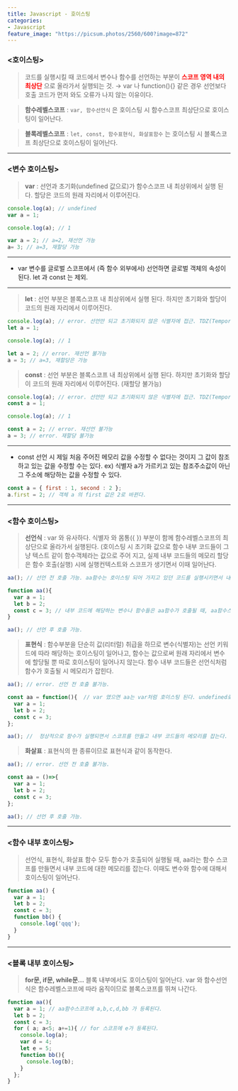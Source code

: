 ```yaml
---
title: Javascript - 호이스팅
categories:
- Javascript
feature_image: "https://picsum.photos/2560/600?image=872"
---
```


### <호이스팅>
>코드를 실행시킬 때 코드에서 변수나 함수를 선언하는 부분이 <span style="color:red"> **스코프 영역 내의 최상단** </span>으로 올라가서 실행되는 것.
&rarr; var 나 function(){} 같은 경우 선언보다 호출 코드가 먼저 와도 오류가 나지 않는 이유이다.

>**함수레벨스코프** : `var, 함수선언식` 은 호이스팅 시 함수스코프 최상단으로 호이스팅이 일어난다.

>**블록레벨스코프** : `let, const, 함수표현식, 화살표함수` 는 호이스팅 시 블록스코프 최상단으로 호이스팅이 일어난다.

---

### <변수 호이스팅>

>**var** : 선언과 초기화(undefined 값으로)가 함수스코프 내 최상위에서 실행 된다. 할당은 코드의 원래 자리에서 이루어진다.

```javascript
console.log(a); // undefined
var a = 1;

console.log(a); // 1

var a = 2; // a=2, 재선언 가능
a= 3; // a=3, 재할당 가능
```
---
+ var 변수를 글로벌 스코프에서 (즉 함수 외부에서) 선언하면 글로벌 객체의 속성이 된다.
let 과 const 는 제외.
---
>**let** : 선언 부분은 블록스코프 내 최상위에서 실행 된다. 하지만 초기화와 할당이 코드의 원래 자리에서 이루어진다.

```javascript
console.log(a); // error. 선언만 되고 초기화되지 않은 식별자에 접근. TDZ(Temporal Dead Zone)
let a = 1;

console.log(a); // 1

let a = 2; // error. 재선언 불가능
a = 3; // a=3, 재할당은 가능
```

>**const** : 선언 부분은 블록스코프 내 최상위에서 실행 된다. 하지만 초기화와 할당이 코드의 원래 자리에서 이루어진다. (재할당 불가능)

```javascript
console.log(a); // error. 선언만 되고 초기화되지 않은 식별자에 접근. TDZ(Temporal Dead Zone)
const a = 1;

console.log(a); // 1

const a = 2; // error. 재선언 불가능
a = 3; // error. 재할당 불가능
```

---
+ const 선언 시 제일 처음 주어진 메모리 값을 수정할 수 없다는 것이지 그 값이 참조하고 있는 값을 수정할 수는 있다.
ex) 식별자 a가 가르키고 있는 참조주소값이 아닌 그 주소에 해당하는 값을 수정할 수 있다.
```javascript
const a = { first : 1, second : 2 };
a.first = 2; // 객체 a 의 first 값은 2로 바뀐다.
```


---

### <함수 호이스팅>

>**선언식** : var 와 유사하다. 식별자 와 몸통({ }) 부분이 함께 함수레벨스코프의 최상단으로 올라가서 실행된다. (호이스팅 시 초기화 값으로 함수 내부 코드들이 그냥 텍스트 같이 함수객체라는 값으로 주어 지고, 실제 내부 코드들의 메모리 할당은 함수 호출(실행) 시에 실행컨텍스트와 스코프가 생기면서 이때 일어난다. 

```javascript
aa(); // 선언 전 호출 가능. aa함수는 호이스팅 되어 가지고 있던 코드를 실행시키면서 내부코드들에 대한 메모리를 잡는다.

function aa(){
  var a = 1; 
  let b = 2;
  const c = 3; // 내부 코드에 해당하는 변수나 함수들은 aa함수가 호출될 때, aa함수스코프가 생기며 이 스코프영역의 메모리에 등록된다.
}

aa(); // 선언 후 호출 가능.
```

>**표현식** : 함수부분을 단순히 값(리터럴) 취급을 하므로 변수(식별자)는 선언 키워드에 따라 해당하는 호이스팅이 일어나고, 함수는 값으로써 원래 자리에서 변수에 할당될 뿐 따로 호이스팅이 일어나지 않는다. 함수 내부 코드들은 선언식처럼 함수가 호출될 시 메모리가 잡힌다.

```javascript
aa(); // error. 선언 전 호출 불가능.

const aa = function(){  // var 였으면 aa는 var처럼 호이스팅 된다. undefined로 초기화된 채.
  var a = 1;
  let b = 2;
  const c = 3;
};

aa(); //  정상적으로 함수가 실행되면서 스코프를 만들고 내부 코드들의 메모리를 잡는다.
```

>**화살표** : 표현식의 한 종류이므로 표현식과 같이 동작한다.

```javascript
aa(); // error. 선언 전 호출 불가능.

const aa = ()=>{
  var a = 1;
  let b = 2;
  const c = 3;
};

aa(); // 선언 후 호출 가능.
```

---


### <함수 내부 호이스팅>

> 선언식, 표현식, 화살표 함수 모두 함수가 호출되어 실행될 때, aa라는 함수 스코프를 만들면서 내부 코드에 대한 메모리를 잡는다. 이때도 변수와 함수에 대해서 호이스팅이 일어난다.

```javascript
function aa() {
  var a = 1;
  let b = 2;
  const c = 3;
  function bb() {
    console.log('qqq');
  }
}
```


---

### <블록 내부 호이스팅>

> **for문, if문, while문...**
블록 내부에서도 호이스팅이 일어난다. var 와 함수선언식은 함수레벨스코프에 따라 움직이므로 블록스코프를 뛰쳐 나간다.

```javascript
function aa(){
  var a = 1; // aa함수스코프에 a,b,c,d,bb 가 등록된다.
  let b = 2;
  const c = 3;
  for ( a; a<5; a+=1){ // for 스코프에 e가 등록된다.
    console.log(a);
    var d = 4;
    let e = 5;
    function bb(){
      console.log(b);
    }
  };
}
```
